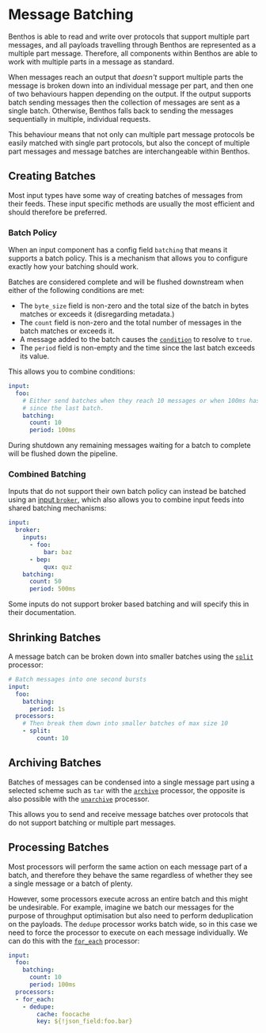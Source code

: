 Message Batching
================

Benthos is able to read and write over protocols that support multiple part messages, and all payloads travelling through Benthos are represented as a multiple part message. Therefore, all components within Benthos are able to work with multiple parts in a message as standard.

When messages reach an output that _doesn't_ support multiple parts the message is broken down into an individual message per part, and then one of two behaviours happen depending on the output. If the output supports batch sending messages then the collection of messages are sent as a single batch. Otherwise, Benthos falls back to sending the messages sequentially in multiple, individual requests.

This behaviour means that not only can multiple part message protocols be easily matched with single part protocols, but also the concept of multiple part messages and message batches are interchangeable within Benthos.

## Creating Batches

Most input types have some way of creating batches of messages from their feeds. These input specific methods are usually the most efficient and should therefore be preferred.

### Batch Policy

When an input component has a config field `batching` that means it supports a batch policy. This is a mechanism that allows you to configure exactly how your batching should work.

Batches are considered complete and will be flushed downstream when either of the following conditions are met:

- The `byte_size` field is non-zero and the total size of the batch in bytes matches or exceeds it (disregarding metadata.)
- The `count` field is non-zero and the total number of messages in the batch matches or exceeds it.
- A message added to the batch causes the [`condition`][conditions] to resolve to `true`.
- The `period` field is non-empty and the time since the last batch exceeds its value.

This allows you to combine conditions:

```yaml
input:
  foo:
    # Either send batches when they reach 10 messages or when 100ms has passed
    # since the last batch.
    batching:
      count: 10
      period: 100ms
```

During shutdown any remaining messages waiting for a batch to complete will be flushed down the pipeline.

### Combined Batching

Inputs that do not support their own batch policy can instead be batched using an [input `broker`][input_broker], which also allows you to combine input feeds into shared batching mechanisms:

```yaml
input:
  broker:
    inputs:
      - foo:
          bar: baz
      - bep:
          qux: quz 
    batching:
      count: 50
      period: 500ms
```

Some inputs do not support broker based batching and will specify this in their documentation.

## Shrinking Batches

A message batch can be broken down into smaller batches using the [`split`][split] processor:

```yaml
# Batch messages into one second bursts
input:
  foo:
    batching:
      period: 1s
  processors:
    # Then break them down into smaller batches of max size 10
    - split:
        count: 10
```

## Archiving Batches

Batches of messages can be condensed into a single message part using a selected scheme such as `tar` with the [`archive`][archive] processor, the opposite is also possible with the [`unarchive`][unarchive] processor.

This allows you to send and receive message batches over protocols that do not support batching or multiple part messages.

## Processing Batches

Most processors will perform the same action on each message part of a batch, and therefore they behave the same regardless of whether they see a single message or a batch of plenty.

However, some processors execute across an entire batch and this might be undesirable. For example, imagine we batch our messages for the purpose of throughput optimisation but also need to perform deduplication on the payloads. The `dedupe` processor works batch wide, so in this case we need to force the processor to execute on each message individually. We can do this with the [`for_each`][for_each] processor:

``` yaml
input:
  foo:
    batching:
      count: 10
      period: 100ms
  processors:
  - for_each:
    - dedupe:
        cache: foocache
        key: ${!json_field:foo.bar}
```

[processors]: ./processors/README.md
[conditions]: ./conditions/README.md
[batch]: ./processors/README.md#batch
[split]: ./processors/README.md#split
[archive]: ./processors/README.md#archive
[unarchive]: ./processors/README.md#unarchive
[for_each]: ./processors/README.md#for_each
[input_broker]: ./inputs/README.md#broker
